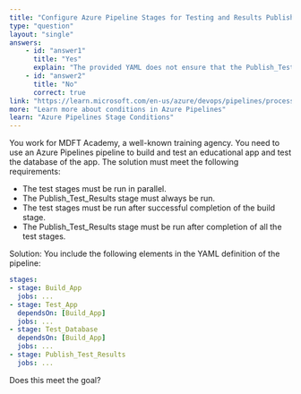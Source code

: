 ```yaml
---
title: "Configure Azure Pipeline Stages for Testing and Results Publishing"
type: "question"
layout: "single"
answers:
    - id: "answer1"
      title: "Yes"
      explain: "The provided YAML does not ensure that the Publish_Test_Results stage always runs. It lacks the 'condition' property needed to guarantee execution regardless of whether previous stages succeed or fail."
    - id: "answer2"
      title: "No"
      correct: true
link: "https://learn.microsoft.com/en-us/azure/devops/pipelines/process/stages"
more: "Learn more about conditions in Azure Pipelines"
learn: "Azure Pipelines Stage Conditions"
---
```


You work for MDFT Academy, a well-known training agency. You need to use an Azure Pipelines pipeline to build and test an educational app and test the database of the app. The solution must meet the following requirements:

* The test stages must be run in parallel.
* The Publish_Test_Results stage must always be run.
* The test stages must be run after successful completion of the build stage.
* The Publish_Test_Results stage must be run after completion of all the test stages.

Solution: You include the following elements in the YAML definition of the pipeline:

```yaml
stages:
- stage: Build_App
  jobs: ...
- stage: Test_App
  dependsOn: [Build_App]
  jobs: ...
- stage: Test_Database
  dependsOn: [Build_App]
  jobs: ...
- stage: Publish_Test_Results
  jobs: ...
```

Does this meet the goal?
